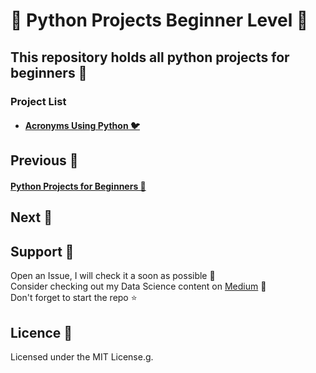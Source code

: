 # 🐍 Python Projects Beginner Level 🐍
## This repository holds all python projects for beginners 🦉 <br>
### Project List <br>
* #### <a href="https://github.com/Subhani-78/Beginner-Python-Projects/tree/main/Acronyms%20Using%20Python%20%F0%9F%90%A6">Acronyms Using Python 🐦</a>

## Previous 🐧
#### <a href="https://github.com/Subhani-78/Beginner-Python-Projects">Python Projects for Beginners 🐍</a>

## Next 🐋

## Support 🐶

  Open an Issue, I will check it a soon as possible 👀 <br>
  Consider checking out my Data Science content on <a href="https://medium.com/@mujeeb.subhani78">Medium</a> 🚀 <br>
  Don't forget to start the repo ⭐
  
## Licence 🦊

Licensed under the MIT License.g.
